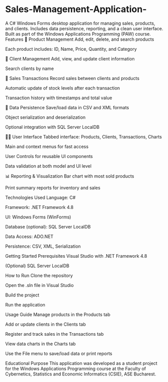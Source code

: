 # Sales-Management-Application-
A C# Windows Forms desktop application for managing sales, products, and clients. Includes data persistence, reporting, and a clean user interface. Built as part of the Windows Applications Programming (PAW) course.
Features
🛒 Product Management
Add, edit, delete, and search products

Each product includes: ID, Name, Price, Quantity, and Category

👥 Client Management
Add, view, and update client information

Search clients by name

💼 Sales Transactions
Record sales between clients and products

Automatic update of stock levels after each transaction

Transaction history with timestamps and total value

💾 Data Persistence
Save/load data in CSV and XML formats

Object serialization and deserialization

Optional integration with SQL Server LocalDB

🧑‍💻 User Interface
Tabbed interface: Products, Clients, Transactions, Charts

Main and context menus for fast access

User Controls for reusable UI components

Data validation at both model and UI level

📊 Reporting & Visualization
Bar chart with most sold products

Print summary reports for inventory and sales

Technologies Used
Language: C#

Framework: .NET Framework 4.8

UI: Windows Forms (WinForms)

Database (optional): SQL Server LocalDB

Data Access: ADO.NET

Persistence: CSV, XML, Serialization

Getting Started
Prerequisites
Visual Studio with .NET Framework 4.8

(Optional) SQL Server LocalDB

How to Run
Clone the repository

Open the .sln file in Visual Studio

Build the project

Run the application

Usage Guide
Manage products in the Products tab

Add or update clients in the Clients tab

Register and track sales in the Transactions tab

View data charts in the Charts tab

Use the File menu to save/load data or print reports

Educational Purpose
This application was developed as a student project for the Windows Applications Programming course at the Faculty of Cybernetics, Statistics and Economic Informatics (CSIE), ASE Bucharest.
